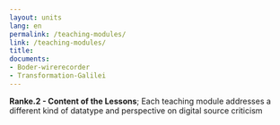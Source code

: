 ```yaml
---
layout: units
lang: en
permalink: /teaching-modules/
link: /teaching-modules/
title: 
documents: 
- Boder-wirerecorder
- Transformation-Galilei
---
```



**Ranke.2 - Content of the Lessons**; Each teaching module addresses a different kind of datatype and perspective on digital source criticism 

<!-- more -->
 
